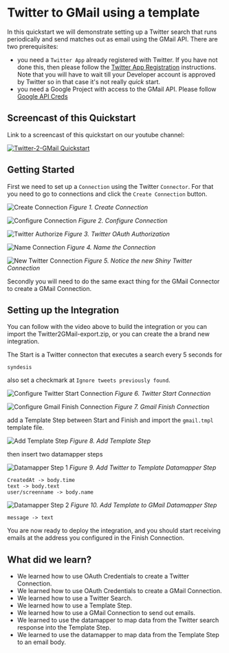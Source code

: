 # Twitter to GMail using a template

In this quickstart we will demonstrate setting up a Twitter search that runs periodically and send matches out as email using the GMail API. There are two prerequisites:
  * you need a `Twitter App` already registered with Twitter. If you have not done this, then please follow the [Twitter App Registration](../twitter-2-db/TwitterCredentials.md) instructions. Note that you will have to wait till your Developer account is approved by Twitter so in that case it's not really *quick* start.
  * you need a Google Project with access to the GMail API. Please follow [Google API Creds](GmailCredentials.md)

## Screencast of this Quickstart

Link to a screencast of this quickstart on our youtube channel:

[![Twitter-2-GMail Quickstart](https://img.youtube.com/vi/Pfysm8W8sco/0.jpg)](https://youtu.be/Pfysm8W8sco)


## Getting Started

First we need to set up a `Connection` using the Twitter `Connector`. For that you need to go to connections and click the `Create Connection` button. 

![Create Connection](../twitter-2-db/img/create-connection.png)
*Figure 1. Create Connection*

![Configure Connection](../twitter-2-db/img/configure-connection.png)
*Figure 2. Configure Connection*

![Twitter Authorize](../twitter-2-db/img/twitter-oauth.png)
*Figure 3. Twitter OAuth Authorization*

![Name Connection](../twitter-2-db/img/name-connection.png)
*Figure 4. Name the Connection*

![New Twitter Connection](../twitter-2-db/img/connections.png)
*Figure 5. Notice the new Shiny Twitter Connection*

Secondly you will need to do the same exact thing for the GMail Connector to create a GMail Connection.

## Setting up the Integration

You can follow with the video above to build the integration or you can import the Twitter2GMail-export.zip, or you can create the a brand new integration.

The Start is a Twitter connecton that executes a search every 5 seconds for 

```
syndesis
```
also set a checkmark at `Ignore tweets previously found`.

![Configure Twitter Start Connection](img/a_twitter.png)
*Figure 6. Twitter Start Connection*

![Configure Gmail Finish Connection](img/b_gmail.png)
*Figure 7. Gmail Finish Connection*

add a Template Step between Start and Finish and import the `gmail.tmpl` template file.

![Add Template Step](img/c_template.png)
*Figure 8. Add Template Step*

then insert two datamapper steps

![Datamapper Step 1](img/e_twitter2template.png)
*Figure 9. Add Twitter to Template Datamapper Step*

```
CreatedAt -> body.time
text -> body.text
user/screenname -> body.name
```

![Datamapper Step 2](img/d_template2email.png)
*Figure 10. Add Template to GMail Datamapper Step*

```
message -> text
```

You are now ready to deploy the integration, and you should start receiving emails at the address you configured in the Finish Connection.

## What did we learn?

* We learned how to use OAuth Credentials to create a Twitter Connection.
* We learned how to use OAuth Credentials to create a GMail Connection.
* We learned how to use a Twitter Search.
* We learned how to use a Template Step.
* We learned how to use a GMail Connection to send out emails.
* We learned to use the datamapper to map data from the Twitter search response into the Template Step.
* We learned to use the datamapper to map data from the Template Step to an email body.



